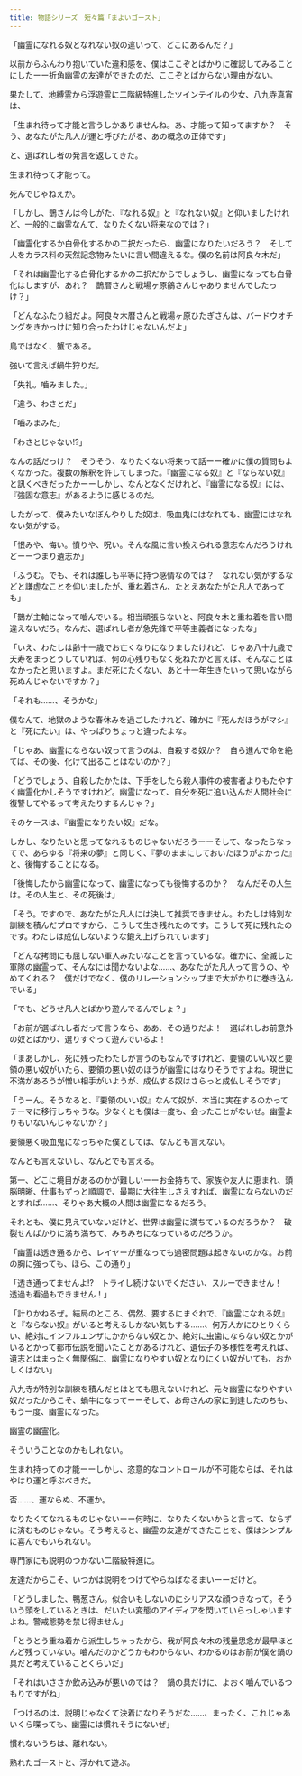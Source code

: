 ```yaml
---
title: 物語シリーズ　短々篇「まよいゴースト」
---
```


「幽霊になれる奴となれない奴の違いって、どこにあるんだ？」

以前からふんわり抱いていた違和感を、僕はここぞとばかりに確認してみることにしたーー折角幽霊の友達ができたのだ、ここぞとばからない理由がない。

果たして、地縛霊から浮遊霊に二階級特進したツインテイルの少女、八九寺真宵は、

「生まれ待って才能と言うしかありませんね。あ、才能って知ってますか？　そう、あなたがた凡人が運と呼びたがる、あの概念の正体です」

と、選ばれし者の発言を返してきた。

生まれ待って才能って。

死んでじゃねえか。

「しかし、鵲さんは今しがた、『なれる奴』と『なれない奴』と仰いましたけれど、一般的に幽霊なんて、なりたくない将来なのでは？」

「幽霊化するか白骨化するかの二択だったら、幽霊になりたいだろう？　そして人をカラス料の天然記念物みたいに言い間違えるな。僕の名前は阿良々木だ」

「それは幽霊化する白骨化するかの二択だからでしょうし、幽霊になっても白骨化はしますが、あれ？　鵲暦さんと戦場ヶ原鶲さんじゃありませんでしたっけ？」

「どんなふたり組だよ。阿良々木暦さんと戦場ヶ原ひたぎさんは、バードウオチングをきかっけに知り合ったわけじゃないんだよ」

鳥ではなく、蟹である。

強いて言えば蝸牛狩りだ。

「失礼。嚙みました。」

「違う、わさとだ」

「嚙みまみた」

「わさとじゃない!?」

なんの話だっけ？　そうそう、なりたくない将来って話ーー確かに僕の質問もよくなかった。複数の解釈を許してしまった。『幽霊になる奴』と『ならない奴』と訊くべきだったかーーしかし、なんとなくだけれど、『幽霊になる奴』には、『強固な意志』があるように感じるのだ。

したがって、僕みたいなぼんやりした奴は、吸血鬼にはなれても、幽霊にはなれない気がする。

「恨みや、悔い。憤りや、呪い。そんな風に言い換えられる意志なんだろうけれどーーつまり遺志か」

「ふうむ。でも、それは誰しも平等に持つ感情なのでは？　なれない気がするなどと謙虚なことを仰いましたが、重ね着さん、たとえあなたがた凡人であっても」

「鵲が主軸になって嚙んでいる。相当頑張らないと、阿良々木と重ね着を言い間違えないだろ。なんだ、選ばれし者が急先鋒で平等主義者になったな」

「いえ、わたしは齢十一歳でお亡くなりになりましたけれど、じゃあ八十九歳で天寿をまっとうしていれば、何の心残りもなく死ねたかと言えば、そんなことはなかったと思いますよ。まだ死にたくない、あと十一年生きたいって思いながら死ぬんじゃないですか？」

「それも……、そうかな」

僕なんて、地獄のような春休みを過ごしたけれど、確かに『死んだほうがマシ』と『死にたい』は、やっぱりちょっと違ったよな。

「じゃあ、幽霊にならない奴って言うのは、自殺する奴か？　自ら進んで命を絶てば、その後、化けて出ることはないのか？」

「どうでしょう、自殺したかたは、下手をしたら殺人事件の被害者よりもたやすく幽霊化かしそうですけれど。幽霊になって、自分を死に追い込んだ人間社会に復讐してやるって考えたりするんじゃ？」

そのケースは、『幽霊になりたい奴』だな。

しかし、なりたいと思ってなれるものじゃないだろうーーそして、なったらなってで、あらゆる『将来の夢』と同じく、『夢のままにしておいたほうがよかった』と、後悔することになる。

「後悔したから幽霊になって、幽霊になっても後悔するのか？　なんだその人生は。その人生と、その死後は」

「そう。ですので、あなたがた凡人には決して推奨できません。わたしは特別な訓練を積んだプロですから、こうして生き残れたのです。こうして死に残れたのです。わたしは成仏しないような鍛え上げられています」

「どんな拷問にも屈しない軍人みたいなことを言っているな。確かに、全滅した軍隊の幽霊って、そんなには聞かないよな……、あなたがた凡人って言うの、やめてくれる？　僕だけでなく、僕のリレーションシップまで大がかりに巻き込んでいる」

「でも、どうせ凡人とばかり遊んでるんでしょ？」

「お前が選ばれし者だって言うなら、ああ、その通りだよ！　選ばれしお前意外の奴とばかり、選りすぐって遊んでいるよ！

「まあしかし、死に残ったわたしが言うのもなんですけれど、要領のいい奴と要領の悪い奴がいたら、要領の悪い奴のほうが幽霊にはなりそうですよね。現世に不満があろうが憎い相手がいようが、成仏する奴はさらっと成仏しそうです」

「うーん。そうなると、『要領のいい奴』なんて奴が、本当に実在するのかってテーマに移行しちゃうな。少なくとも僕は一度も、会ったことがないぜ。幽霊よりもいないんじゃないか？」

要領悪く吸血鬼になっちゃた僕としては、なんとも言えない。

なんとも言えないし、なんとでも言える。

第一、どこに境目があるのかが難しいーーお金持ちで、家族や友人に恵まれ、頭脳明晰、仕事もずっと順調で、最期に大往生しさえすれば、幽霊にならないのだとすれば……、そりゃあ大概の人間は幽霊になるだろう。

それとも、僕に見えていないだけど、世界は幽霊に満ちているのだろうか？　破裂せんばかりに満ち満ちて、みちみちになっているのだろうか。

「幽霊は透き通るから、レイヤーが重なっても過密問題は起きないのかな。お前の胸に強っても、ほら、この通り」

「透き通ってませんよ!?　トライし続けないでください、スルーできません！　透過も看過もできません！」

「計りかねるぜ。結局のところ、偶然、要するにまぐれで、『幽霊になれる奴』と『ならない奴』がいると考えるしかない気もする……、何万人かにひとりくらい、絶対にインフルエンザにかからない奴とか、絶対に虫歯にならない奴とかがいるとかって都市伝説を聞いたことがあるけれど、遺伝子の多様性を考えれば、遺志とはまったく無関係に、幽霊になりやすい奴となりにくい奴がいても、おかしくはない」

八九寺が特別な訓練を積んだとはとても思えないけれど、元々幽霊になりやすい奴だったからこそ、蝸牛になってーーそして、お母さんの家に到達したのちも、もう一度、幽霊になった。

幽霊の幽霊化。

そういうことなのかもしれない。

生まれ持っての才能ーーしかし、恣意的なコントロールが不可能ならば、それはやはり運と呼ぶべきだ。

否……、運ならぬ、不運か。

なりたくてなれるものじゃないーー何時に、なりたくないからと言って、ならずに済むものじゃない。そう考えると、幽霊の友達ができたことを、僕はシンプルに喜んでもいられない。

専門家にも説明のつかない二階級特進に。

友達だからこそ、いつかは説明をつけてやらねばなるまいーーだけど。

「どうしました、鴨葱さん。似合いもしないのにシリアスな顔つきなって。そういう頭をしているときは、だいたい変態のアイディアを閃いていらっしゃいますよね。警戒態勢を禁じ得ません」

「とうとう重ね着から派生しちゃったから、我が阿良々木の残量思念が最早ほとんど残っていない。嚙んだのかどうかもわからない、わかるのはお前が僕を鍋の具だと考えていることくらいだ」

「それはいささか飲み込みが悪いのでは？　鍋の具だけに、よおく嚙んでいるつもりですがね」

「つけるのは、説明じゃなくて決着になりそうだな……、まったく、これじゃあいくら喋っても、幽霊には慣れそうにないぜ」

慣れないうちは、離れない。

熟れたゴーストと、浮かれて遊ぶ。
